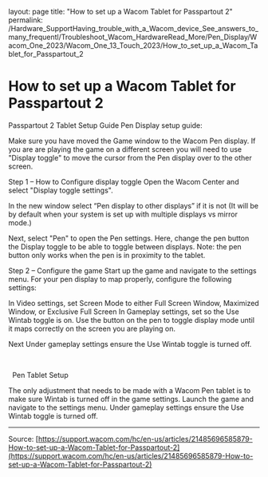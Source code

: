 layout: page
title: "How to set up a Wacom Tablet for Passpartout 2"
permalink: /Hardware_SupportHaving_trouble_with_a_Wacom_device_See_answers_to_many_frequentl/Troubleshoot_Wacom_HardwareRead_More/Pen_Display/Wacom_One_2023/Wacom_One_13_Touch_2023/How_to_set_up_a_Wacom_Tablet_for_Passpartout_2

# How to set up a Wacom Tablet for Passpartout 2

Passpartout 2 Tablet Setup Guide
Pen Display setup guide:


Make sure you have moved the Game window to the Wacom Pen display. If you are are playing the game on a different screen you will need to use "Display toggle" to move the cursor from the Pen display over to the other screen. 


Step 1 – How to Configure display toggle
Open the Wacom Center and select "Display toggle settings".



In the new window select “Pen display to other displays” if it is not (It will be by default when your system is set up with multiple displays vs mirror mode.)



Next, select "Pen" to open the Pen settings. Here, change the pen button the Display toggle to be able to toggle between displays. Note: the pen button only works when the pen is in proximity to the tablet.






Step 2 – Configure the game
Start up the game and navigate to the settings menu. For your pen display to map properly, configure the following settings:


In Video settings, set Screen Mode to either Full Screen Window, Maximized Window, or Exclusive Full Screen
In Gameplay settings, set so the Use Wintab toggle is on.
Use the button on the pen to toggle display mode until it maps correctly on the screen you are playing on.


Next Under gameplay settings ensure the Use Wintab toggle is turned off.


 


 
Pen Tablet Setup


The only adjustment that needs to be made with a Wacom Pen tablet is to make sure Wintab is turned off in the game settings. Launch the game and navigate to the settings menu. Under gameplay settings ensure the Use Wintab toggle is turned off.

---
Source: [https://support.wacom.com/hc/en-us/articles/21485696585879-How-to-set-up-a-Wacom-Tablet-for-Passpartout-2](https://support.wacom.com/hc/en-us/articles/21485696585879-How-to-set-up-a-Wacom-Tablet-for-Passpartout-2)
